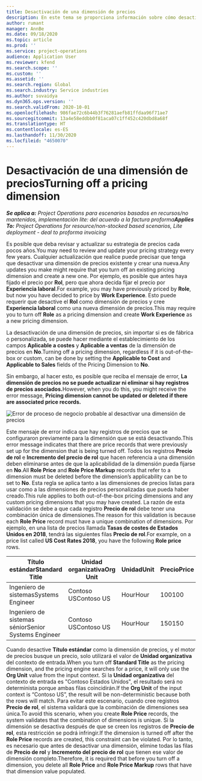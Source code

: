 ```yaml
---
title: Desactivación de una dimensión de precios
description: En este tema se proporciona información sobre cómo desactivar dimensiones de precios.
author: rumant
manager: AnnBe
ms.date: 09/18/2020
ms.topic: article
ms.prod: ''
ms.service: project-operations
audience: Application User
ms.reviewer: kfend
ms.search.scope: ''
ms.custom: ''
ms.assetid: ''
ms.search.region: Global
ms.search.industry: Service industries
ms.author: suvaidya
ms.dyn365.ops.version: ''
ms.search.validFrom: 2020-10-01
ms.openlocfilehash: 986fae72c6b44b3f76281aefb81ffdaa96f71ae7
ms.sourcegitcommit: 13a4e58eddbb0f81aca07c1ff452c420dbd8a68f
ms.translationtype: HT
ms.contentlocale: es-ES
ms.lasthandoff: 11/30/2020
ms.locfileid: "4650070"
---
```

# <a name="turning-off-a-pricing-dimension"></a><span data-ttu-id="93a4a-103">Desactivación de una dimensión de precios</span><span class="sxs-lookup"><span data-stu-id="93a4a-103">Turning off a pricing dimension</span></span>

<span data-ttu-id="93a4a-104">_**Se aplica a:** Project Operations para escenarios basados en recursos/no mantenidos, implementación lite: del acuerdo a la factura proforma_</span><span class="sxs-lookup"><span data-stu-id="93a4a-104">_**Applies To:** Project Operations for resource/non-stocked based scenarios, Lite deployment - deal to proforma invoicing_</span></span>

<span data-ttu-id="93a4a-105">Es posible que deba revisar y actualizar su estrategia de precios cada pocos años.</span><span class="sxs-lookup"><span data-stu-id="93a4a-105">You may need to review and update your pricing strategy every few years.</span></span> <span data-ttu-id="93a4a-106">Cualquier actualización que realice puede precisar que tenga que desactivar una dimensión de precios existente y crear una nueva.</span><span class="sxs-lookup"><span data-stu-id="93a4a-106">Any updates you make might require that you turn off an existing pricing dimension and create a new one.</span></span> <span data-ttu-id="93a4a-107">Por ejemplo, es posible que antes haya fijado el precio por **Rol**, pero que ahora decida fijar el precio por **Experiencia laboral**.</span><span class="sxs-lookup"><span data-stu-id="93a4a-107">For example, you may have previously priced by **Role**, but now you have decided to price by **Work Experience**.</span></span> <span data-ttu-id="93a4a-108">Esto puede requerir que desactive el **Rol** como dimensión de precios y cree **Experiencia laboral** como una nueva dimensión de precios.</span><span class="sxs-lookup"><span data-stu-id="93a4a-108">This may require you to turn off **Role** as a pricing dimension and create **Work Experience** as a new pricing dimension.</span></span> 

<span data-ttu-id="93a4a-109">La desactivación de una dimensión de precios, sin importar si es de fábrica o personalizada, se puede hacer mediante el establecimiento de los campos **Aplicable a costes** y **Aplicable a ventas** de la dimensión de precios en **No**.</span><span class="sxs-lookup"><span data-stu-id="93a4a-109">Turning off a pricing dimension, regardless if it is out-of-the-box or custom, can be done by setting the **Applicable to Cost** and **Applicable to Sales** fields of the Pricing Dimension to **No**.</span></span>

<span data-ttu-id="93a4a-110">Sin embargo, al hacer esto, es posible que reciba el mensaje de error, **La dimensión de precios no se puede actualizar ni eliminar si hay registros de precios asociados.**</span><span class="sxs-lookup"><span data-stu-id="93a4a-110">However, when you do this, you might receive the error message, **Pricing dimension cannot be updated or deleted if there are associated price records.**</span></span>

![Error de proceso de negocio probable al desactivar una dimensión de precios](media/Business-Process-Error.png)

<span data-ttu-id="93a4a-112">Este mensaje de error indica que hay registros de precios que se configuraron previamente para la dimensión que se está desactivando.</span><span class="sxs-lookup"><span data-stu-id="93a4a-112">This error message indicates that there are price records that were previously set up for the dimension that is being turned off.</span></span> <span data-ttu-id="93a4a-113">Todos los registros **Precio de rol** e **Incremento del precio de rol** que hacen referencia a una dimensión deben eliminarse antes de que la aplicabilidad de la dimensión pueda fijarse en **No**.</span><span class="sxs-lookup"><span data-stu-id="93a4a-113">All **Role Price** and **Role Price Markup** records that refer to a dimension must be deleted before the dimension’s applicability can be to set to **No**.</span></span> <span data-ttu-id="93a4a-114">Esta regla se aplica tanto a las dimensiones de precios listas para usar como a las dimensiones de precios personalizadas que pueda haber creado.</span><span class="sxs-lookup"><span data-stu-id="93a4a-114">This rule applies to both out-of-the-box pricing dimensions and any custom pricing dimensions that you may have created.</span></span> <span data-ttu-id="93a4a-115">La razón de esta validación se debe a que cada registro **Precio de rol** debe tener una combinación única de dimensiones.</span><span class="sxs-lookup"><span data-stu-id="93a4a-115">The reason for this validation is because each **Role Price** record must have a unique combination of dimensions.</span></span> <span data-ttu-id="93a4a-116">Por ejemplo, en una lista de precios llamada **Tasas de costes de Estados Unidos en 2018**, tendrá las siguientes filas **Precio de rol**.</span><span class="sxs-lookup"><span data-stu-id="93a4a-116">For example, on a price list called **US Cost Rates 2018**, you have the following **Role price** rows.</span></span> 

| <span data-ttu-id="93a4a-117">Título estándar</span><span class="sxs-lookup"><span data-stu-id="93a4a-117">Standard Title</span></span>         | <span data-ttu-id="93a4a-118">Unidad organizativa</span><span class="sxs-lookup"><span data-stu-id="93a4a-118">Org Unit</span></span>    |<span data-ttu-id="93a4a-119">Unidad</span><span class="sxs-lookup"><span data-stu-id="93a4a-119">Unit</span></span>   |<span data-ttu-id="93a4a-120">Precio</span><span class="sxs-lookup"><span data-stu-id="93a4a-120">Price</span></span>  |<span data-ttu-id="93a4a-121">Divisa</span><span class="sxs-lookup"><span data-stu-id="93a4a-121">Currency</span></span>  |
| -----------------------|-------------|-------|-------|----------|
| <span data-ttu-id="93a4a-122">Ingeniero de sistemas</span><span class="sxs-lookup"><span data-stu-id="93a4a-122">Systems Engineer</span></span>|<span data-ttu-id="93a4a-123">Contoso US</span><span class="sxs-lookup"><span data-stu-id="93a4a-123">Contoso US</span></span>|<span data-ttu-id="93a4a-124">Hour</span><span class="sxs-lookup"><span data-stu-id="93a4a-124">Hour</span></span>| <span data-ttu-id="93a4a-125">100</span><span class="sxs-lookup"><span data-stu-id="93a4a-125">100</span></span>|<span data-ttu-id="93a4a-126">USD</span><span class="sxs-lookup"><span data-stu-id="93a4a-126">USD</span></span>|
| <span data-ttu-id="93a4a-127">Ingeniero de sistemas sénior</span><span class="sxs-lookup"><span data-stu-id="93a4a-127">Senior Systems Engineer</span></span>|<span data-ttu-id="93a4a-128">Contoso US</span><span class="sxs-lookup"><span data-stu-id="93a4a-128">Contoso US</span></span>|<span data-ttu-id="93a4a-129">Hour</span><span class="sxs-lookup"><span data-stu-id="93a4a-129">Hour</span></span>| <span data-ttu-id="93a4a-130">150</span><span class="sxs-lookup"><span data-stu-id="93a4a-130">150</span></span>| <span data-ttu-id="93a4a-131">USD</span><span class="sxs-lookup"><span data-stu-id="93a4a-131">USD</span></span>|


<span data-ttu-id="93a4a-132">Cuando desactive **Título estándar** como la dimensión de precios, y el motor de precios busque un precio, solo utilizará el valor de **Unidad organizativa** del contexto de entrada.</span><span class="sxs-lookup"><span data-stu-id="93a4a-132">When you turn off **Standard Title** as the pricing dimension, and the pricing engine searches for a price, it will only use the **Org Unit** value from the input context.</span></span> <span data-ttu-id="93a4a-133">Si la **Unidad organizativa** del contexto de entrada es "Contoso Estados Unidos", el resultado será no determinista porque ambas filas coincidirán.</span><span class="sxs-lookup"><span data-stu-id="93a4a-133">If the **Org Unit** of the input context is “Contoso US”, the result will be non-deterministic because both the rows will match.</span></span> <span data-ttu-id="93a4a-134">Para evitar este escenario, cuando cree registros **Precio de rol**, el sistema validará que la combinación de dimensiones sea única.</span><span class="sxs-lookup"><span data-stu-id="93a4a-134">To avoid this scenario, when you create **Role Price** records, the system validates that the combination of dimensions is unique.</span></span> <span data-ttu-id="93a4a-135">Si la dimensión se desactiva después de que se creen los registros de **Precio de rol**, esta restricción se podrá infringir.</span><span class="sxs-lookup"><span data-stu-id="93a4a-135">If the dimension is turned off after the **Role Price** records are created, this constraint can be violated.</span></span> <span data-ttu-id="93a4a-136">Por lo tanto, es necesario que antes de desactivar una dimensión, elimine todas las filas de **Precio de rol** y **Incremento del precio de rol** que tienen ese valor de dimensión completo.</span><span class="sxs-lookup"><span data-stu-id="93a4a-136">Therefore, it is required that before you turn off a dimension, you delete all **Role Price** and **Role Price Markup** rows that have that dimension value populated.</span></span>

